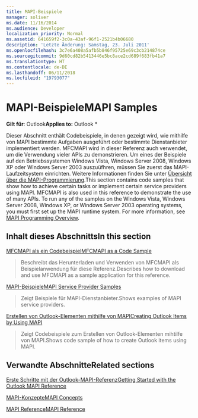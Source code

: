 ```yaml
---
title: MAPI-Beispiele
manager: soliver
ms.date: 11/16/2014
ms.audience: Developer
localization_priority: Normal
ms.assetid: 641659f2-3c0a-43af-96f1-2521b4b06680
description: 'Letzte Änderung: Samstag, 23. Juli 2011'
ms.openlocfilehash: 3c7e6a408a5afb5b846f95725e69c3cb214874ce
ms.sourcegitcommit: 9d60cd82b5413446e5bc8ace2cd689f683fb41a7
ms.translationtype: HT
ms.contentlocale: de-DE
ms.lasthandoff: 06/11/2018
ms.locfileid: "19793077"
---
```

# <a name="mapi-samples"></a><span data-ttu-id="27228-103">MAPI-Beispiele</span><span class="sxs-lookup"><span data-stu-id="27228-103">MAPI Samples</span></span>

  
  
<span data-ttu-id="27228-104">**Gilt für**: Outlook</span><span class="sxs-lookup"><span data-stu-id="27228-104">**Applies to:** Outlook \*</span></span> 
  
<span data-ttu-id="27228-p101">Dieser Abschnitt enthält Codebeispiele, in denen gezeigt wird, wie mithilfe von MAPI bestimmte Aufgaben ausgeführt oder bestimmte Dienstanbieter implementiert werden. MFCMAPI wird in dieser Referenz auch verwendet, um die Verwendung vieler APIs zu demonstrieren. Um eines der Beispiele auf den Betriebssystemen Windows Vista, Windows Server 2008, Windows XP oder Windows Server 2003 auszuüfhren, müssen Sie zuerst das MAPI-Laufzeitsystem einrichten. Weitere Informationen finden Sie unter [Übersicht über die MAPI-Programmierung](mapi-programming-overview.md).</span><span class="sxs-lookup"><span data-stu-id="27228-p101">This section contains code samples that show how to achieve certain tasks or implement certain service providers using MAPI. MFCMAPI is also used in this reference to demonstrate the use of many APIs. To run any of the samples on the Windows Vista, Windows Server 2008, Windows XP, or Windows Server 2003 operating systems, you must first set up the MAPI runtime system. For more information, see [MAPI Programming Overview](mapi-programming-overview.md).</span></span>
  
## <a name="in-this-section"></a><span data-ttu-id="27228-109">Inhalt dieses Abschnitts</span><span class="sxs-lookup"><span data-stu-id="27228-109">In this section</span></span>

[<span data-ttu-id="27228-110">MFCMAPI als ein Codebeispiel</span><span class="sxs-lookup"><span data-stu-id="27228-110">MFCMAPI as a Code Sample</span></span>](mfcmapi-as-a-code-sample.md)
  
> <span data-ttu-id="27228-111">Beschreibt das Herunterladen und Verwenden von MFCMAPI als Beispielanwendung für diese Referenz.</span><span class="sxs-lookup"><span data-stu-id="27228-111">Describes how to download and use MFCMAPI as a sample application for this reference.</span></span>
    
[<span data-ttu-id="27228-112">MAPI-Beispiele</span><span class="sxs-lookup"><span data-stu-id="27228-112">MAPI Service Provider Samples</span></span>](mapi-service-provider-samples.md)
  
> <span data-ttu-id="27228-113">Zeigt Beispiele für MAPI-Dienstanbieter.</span><span class="sxs-lookup"><span data-stu-id="27228-113">Shows examples of MAPI service providers.</span></span>
    
[<span data-ttu-id="27228-114">Erstellen von Outlook-Elementen mithilfe von MAPI</span><span class="sxs-lookup"><span data-stu-id="27228-114">Creating Outlook Items by Using MAPI</span></span>](creating-outlook-items-by-using-mapi.md)
  
> <span data-ttu-id="27228-115">Zeigt Codebeispiele zum Erstellen von Outlook-Elementen mihtilfe von MAPI.</span><span class="sxs-lookup"><span data-stu-id="27228-115">Shows code sample of how to create Outlook items using MAPI.</span></span>
    
## <a name="related-sections"></a><span data-ttu-id="27228-116">Verwandte Abschnitte</span><span class="sxs-lookup"><span data-stu-id="27228-116">Related sections</span></span>

[<span data-ttu-id="27228-117">Erste Schritte mit der Outlook-MAPI-Referenz</span><span class="sxs-lookup"><span data-stu-id="27228-117">Getting Started with the Outlook MAPI Reference</span></span>](getting-started-with-the-outlook-mapi-reference.md)
  
[<span data-ttu-id="27228-118">MAPI-Konzepte</span><span class="sxs-lookup"><span data-stu-id="27228-118">MAPI Concepts</span></span>](mapi-concepts.md)
  
[<span data-ttu-id="27228-119">MAPI Reference</span><span class="sxs-lookup"><span data-stu-id="27228-119">MAPI Reference</span></span>](mapi-reference.md)
  


